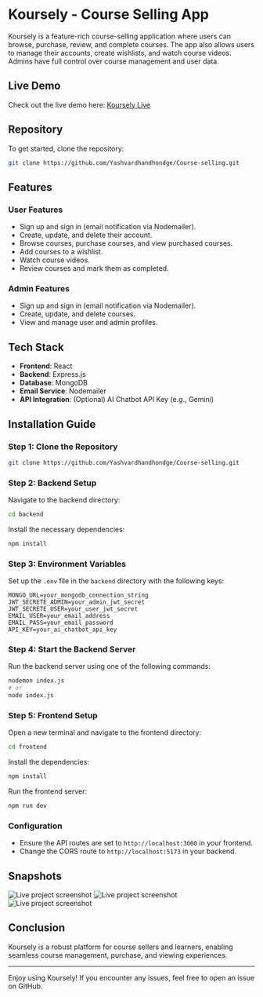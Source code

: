 
# Koursely - Course Selling App

Koursely is a feature-rich course-selling application where users can browse, purchase, review, and complete courses. The app also allows users to manage their accounts, create wishlists, and watch course videos. Admins have full control over course management and user data.

## Live Demo
Check out the live demo here: [Koursely Live](https://course-selling-lime.vercel.app/)

## Repository
To get started, clone the repository:
```bash
git clone https://github.com/Yashvardhandhondge/Course-selling.git
```

## Features
### User Features
- Sign up and sign in (email notification via Nodemailer).
- Create, update, and delete their account.
- Browse courses, purchase courses, and view purchased courses.
- Add courses to a wishlist.
- Watch course videos.
- Review courses and mark them as completed.

### Admin Features
- Sign up and sign in (email notification via Nodemailer).
- Create, update, and delete courses.
- View and manage user and admin profiles.

## Tech Stack
- **Frontend**: React
- **Backend**: Express.js
- **Database**: MongoDB
- **Email Service**: Nodemailer
- **API Integration**: (Optional) AI Chatbot API Key (e.g., Gemini)

## Installation Guide

### Step 1: Clone the Repository
```bash
git clone https://github.com/Yashvardhandhondge/Course-selling.git
```

### Step 2: Backend Setup
Navigate to the backend directory:
```bash
cd backend
```

Install the necessary dependencies:
```bash
npm install
```

### Step 3: Environment Variables
Set up the `.env` file in the `backend` directory with the following keys:
```env
MONGO_URL=your_mongodb_connection_string
JWT_SECRETE_ADMIN=your_admin_jwt_secret
JWT_SECRETE_USER=your_user_jwt_secret
EMAIL_USER=your_email_address
EMAIL_PASS=your_email_password
API_KEY=your_ai_chatbot_api_key
```

### Step 4: Start the Backend Server
Run the backend server using one of the following commands:
```bash
nodemon index.js
# or
node index.js
```

### Step 5: Frontend Setup
Open a new terminal and navigate to the frontend directory:
```bash
cd frontend
```

Install the dependencies:
```bash
npm install
```

Run the frontend server:
```bash
npm run dev
```

### Configuration
- Ensure the API routes are set to `http://localhost:3000` in your frontend.
- Change the CORS route to `http://localhost:5173` in your backend.

## Snapshots
![Live project screenshot](https://pbs.twimg.com/media/Gb1-s0EbUAAA9bm?format=jpg&name=medium)
![Live project screenshot](https://pbs.twimg.com/media/Gb1-s0EacAAnOvh?format=jpg&name=medium)
![Live project screenshot](https://pbs.twimg.com/media/Gb1-s0EbwAMYZB-?format=jpg&name=medium)


## Conclusion
Koursely is a robust platform for course sellers and learners, enabling seamless course management, purchase, and viewing experiences.

---

Enjoy using Koursely! If you encounter any issues, feel free to open an issue on GitHub.
```
